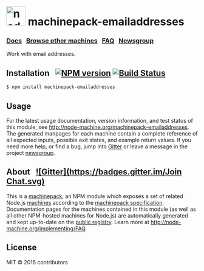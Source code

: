 
<h1>
  <a href="http://node-machine.org" title="Node-Machine public registry"><img alt="node-machine logo" title="Node-Machine Project" src="http://node-machine.org/images/machine-anthropomorph-for-white-bg.png" width="50" /></a>
  machinepack-emailaddresses
</h1>

### [Docs](http://node-machine.org/machinepack-emailaddresses) &nbsp; [Browse other machines](http://node-machine.org/machinepacks) &nbsp;  [FAQ](http://node-machine.org/implementing/FAQ)  &nbsp;  [Newsgroup](https://groups.google.com/forum/?hl=en#!forum/node-machine)

Work with email addresses.


## Installation &nbsp; [![NPM version](https://badge.fury.io/js/machinepack-emailaddresses.svg)](http://badge.fury.io/js/machinepack-emailaddresses) [![Build Status](https://travis-ci.org/mikermcneil/machinepack-emailaddresses.png?branch=master)](https://travis-ci.org/mikermcneil/machinepack-emailaddresses)

```sh
$ npm install machinepack-emailaddresses
```

## Usage

For the latest usage documentation, version information, and test status of this module, see <a href="http://node-machine.org/machinepack-emailaddresses" title="Work with email addresses. (for node.js)">http://node-machine.org/machinepack-emailaddresses</a>.  The generated manpages for each machine contain a complete reference of all expected inputs, possible exit states, and example return values.  If you need more help, or find a bug, jump into [Gitter](https://gitter.im/node-machine/general) or leave a message in the project [newsgroup](https://groups.google.com/forum/?hl=en#!forum/node-machine).

## About  &nbsp; [![Gitter](https://badges.gitter.im/Join Chat.svg)](https://gitter.im/node-machine/general?utm_source=badge&utm_medium=badge&utm_campaign=pr-badge&utm_content=badge)

This is a [machinepack](http://node-machine.org/machinepacks), an NPM module which exposes a set of related Node.js [machines](http://node-machine.org/spec/machine) according to the [machinepack specification](http://node-machine.org/spec/machinepack).
Documentation pages for the machines contained in this module (as well as all other NPM-hosted machines for Node.js) are automatically generated and kept up-to-date on the <a href="http://node-machine.org" title="Public machine registry for Node.js">public registry</a>.
Learn more at <a href="http://node-machine.org/implementing/FAQ" title="Machine Project FAQ (for implementors)">http://node-machine.org/implementing/FAQ</a>.

## License

MIT &copy; 2015 contributors

